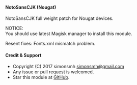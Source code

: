 #### NotoSansCJK (Nougat)

NotoSansCJK full weight patch for Nougat devices.

NOTICE:   
You should use latest Magisk manager to install this module.

Resent fixes:
Fonts.xml mismatch problem.

#### Credit & Support

* Copyright (C) 2017 simonsmh <simonsmh@gmail.com>
* Any issue or pull request is welcomed.
* Star this module at [GitHub](https://github.com/Magisk-Modules-Repo/magisk-notosanscjk-nougat).
